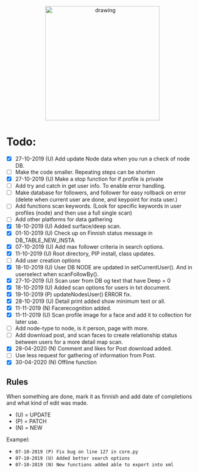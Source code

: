 <p align="center"><img src="https://i.imgur.com/i1FMPUZ.png" alt="drawing" width="300" /></p>

# Todo:
- [x] 27-10-2019 (U) Add update Node data when you run a check of node DB.
- [ ] Make the code smaller. Repeating steps can be shorten
- [x] 27-10-2019 (U) Make a stop function for if profile is private
- [ ] Add try and catch in get user info. To enable error handling.
- [ ] Make database for followers, and follower for easy rollback on error (delete when current user are done, and keypoint for insta user.)
- [ ] Add functions scan keywords. (Look for specific keywords in user profiles (node) and then use a full single scan)
- [ ] Add other platforms for data gathering
- [x] 18-10-2019 (U) Added surface/deep scan.
- [x] 01-10-2019 (U) Check up on Finnish status message in DB_TABLE_NEW_INSTA
- [x] 07-10-2019 (U) Add max follower criteria in search options.
- [x] 11-10-2019 (U) Root directory, PIP install, class updates.
- [ ] Add user creation options
- [x] 18-10-2019 (U) User DB NODE are updated in setCurrentUser(). And in userselect when scanFollowBy().
- [x] 27-10-2019 (U) Scan user from DB og text that have Deep = 0
- [x] 18-10-2019 (U) Added scan options for users in txt document.
- [x] 19-10-2019 (P) updateNodesUser() ERROR fix.
- [x] 28-10-2019 (U) Detail print added show minimum text or all.
- [x] 11-11-2019 (N) Facerecognition added.
- [x] 11-11-2019 (U) Scan profile image for a face and add it to collection for later use.
- [ ] Add node-type to node, is it person, page with more.
- [ ] Add download post, and scan faces to create relationship status between users for a more detail map scan.
- [x] 28-04-2020 (N) Comment and likes for Post download added. 
- [ ] Use less request for gathering of information from Post.
- [x] 30-04-2020 (N) Offline function

## Rules
When something are done, mark it as finnish and add date of completions and what kind of edit was made.
- (U) = UPDATE
- (P) = PATCH
- (N) = NEW

Exampel:
- `07-10-2019 (P) Fix bug on line 127 in core.py`
- `07-10-2019 (U) Added better search options`
- `07-10-2019 (N) New functions added able to export into xml`
